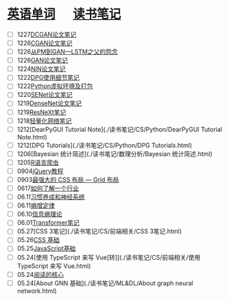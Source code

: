 # [英语单词](./egls/word.html) &emsp;  [读书笔记](./%E8%AF%BB%E4%B9%A6%E7%AC%94%E8%AE%B0/) 




- [ ] 1227[DCGAN论文笔记](./读书笔记/ML&DL/CVPaper/GAN/DCGAN论文笔记.html)
- [ ] 1226[CGAN论文笔记](./读书笔记/ML&DL/CVPaper/GAN/CGAN论文笔记.html)
- [ ] 1226[从PM到GAN—LSTM之父的怨念](./读书笔记/ML&DL/CVPaper/GAN/从PM到GAN——LSTM之父的怨念.html) 
- [ ] 1226[GAN论文笔记](./读书笔记/ML&DL/CVPaper/GAN/GAN论文笔记.html)
- [ ] 1224[NIN论文笔记](./读书笔记/ML&DL/CVPaper/CV-Baseline/NIN论文笔记.html)
- [ ] 1222[DPG使用细节笔记](./读书笔记/CS/Python/DPG使用细节笔记.html)
- [ ] 1222[Python虚拟环境及打包](./读书笔记/CS/Python/Python虚拟环境及打包.html) 
- [ ] 1220[SENet论文笔记](./读书笔记/ML&DL/CVPaper/CV-Baseline/SENet论文笔记.html)
- [ ] 1219[DenseNet论文笔记](./读书笔记/ML&DL/CVPaper/CV-Baseline/DenseNet论文笔记.html)
- [ ] 1219[ResNeXt笔记](./读书笔记/ML&DL/CVPaper/CV-Baseline/ResNeXt笔记.html)
- [ ] 1218[轻量化网络笔记](./读书笔记/ML&DL/轻量化网络/轻量化网络笔记.html)
- [ ] 1212[DearPyGUI Tutorial Note](./读书笔记/CS/Python/DearPyGUI Tutorial Note.html)
- [ ] 1212[DPG Tutorials](./读书笔记/CS/Python/DPG Tutorials.html)
- [ ] 1206[Bayesian 统计简述](./读书笔记/数理分析/Bayesian 统计简述.html) 
- [ ] 1205[R语言爬虫](./读书笔记/CS/R语言学习笔记/R语言爬虫.html)
- [ ] 0904[jQuery教程](https://www.runoob.com/jquery/jquery-tutorial.html) 
- [ ] 0903[最强大的 CSS 布局 — Grid 布局](https://juejin.im/post/6854573220306255880) 
- [ ] 0617[如何了解一个行业](./读书笔记/IDEA整理/如何了解一个行业.html)
- [ ] 06.11[习惯养成和神经系统](./读书笔记/IDEA整理/习惯养成和神经系统.html) 
- [ ] 06.11[熵增定律](./读书笔记/IDEA整理/熵增定律.html) 
- [ ] 06.10[信息熵理论](./读书笔记/IDEA整理/信息熵理论.html) 
- [ ] 06.01[Transformer笔记](./读书笔记/ML&DL/NLP/Transformer笔记.html) 
- [ ] 05.27[CSS 3笔记](./读书笔记/CS/前端相关/CSS 3笔记.html) 
- [ ] 05.26[CSS 基础](./读书笔记/CS/前端相关/CSS基础.html) 
- [ ] 05.25[JavaScript基础](./读书笔记/CS/前端相关/JavaScript基础.html) 
- [ ] 05.24[使用 TypeScript 来写 Vue[转]](./读书笔记/CS/前端相关/使用 TypeScript 来写 Vue.html) 
- [ ] 05.24[阅读的核心](./读书笔记/IDEA整理/阅读的核心.html) 
- [ ] 05.24[About GNN 基础](./读书笔记/ML&DL/About graph neural network.html) 
